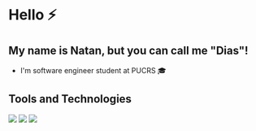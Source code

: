# Hello :zap: 
## My name is Natan, but you can call me "Dias"!
- I'm software engineer student at PUCRS :mortar_board:
## Tools and Technologies
 
<img src="https://cdn.jsdelivr.net/gh/devicons/devicon/icons/css3/css3-original-wordmark.svg" />
<img src="https://cdn.jsdelivr.net/gh/devicons/devicon/icons/html5/html5-original-wordmark.svg" />
<img src="https://cdn.jsdelivr.net/gh/devicons/devicon/icons/javascript/javascript-original.svg" />
